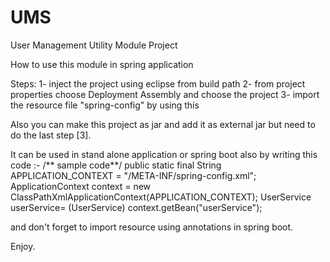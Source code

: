 # UMS
User Management Utility Module Project


How to use this module in spring application

Steps:
1- inject the project using eclipse from build path
2- from project properties choose Deployment Assembly and choose the project
3- import the resource file "spring-config" by using this
<import resource="classpath*:/META-INF/spring-config.xml" />

Also you can make this project as jar and add it as external jar but need to do the last step [3].

It can be used in stand alone application or spring boot also by writing this code :-
/** sample code**/
public static final String APPLICATION_CONTEXT = "/META-INF/spring-config.xml";
ApplicationContext context = new ClassPathXmlApplicationContext(APPLICATION_CONTEXT);
UserService userService= (UserService) context.getBean("userService");  

and don't forget to import resource using annotations in spring boot.

Enjoy.
